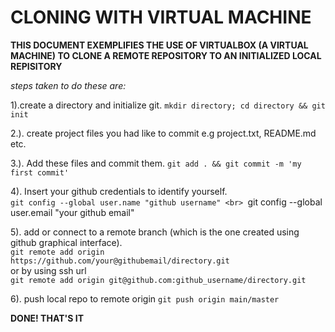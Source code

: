 # **CLONING WITH VIRTUAL MACHINE**

**THIS DOCUMENT EXEMPLIFIES THE USE OF VIRTUALBOX (A VIRTUAL MACHINE) TO CLONE A REMOTE REPOSITORY TO AN INITIALIZED LOCAL REPISITORY**

*steps taken to do these are:*

1).create a directory and initialize git.
   `mkdir directory; cd directory && git init`

2.). create project files you had like to commit e.g project.txt, README.md etc.

3.). Add these files and commit them.
    `git add . && git commit -m 'my first commit' `

4). Insert your github credentials to identify yourself. <br>
     `git config --global user.name "github username" <br>
     `git config --global user.email "your github email"

5). add or connect to a remote branch (which is the one created using github graphical interface). <br>
   `git remote add origin https://github.com/your@githubemail/directory.git` <br>
   or by using ssh url <br>
   `git remote add origin git@github.com:github_username/directory.git`

6). push local repo to remote origin
    `git push origin main/master`

**DONE! THAT'S IT**
